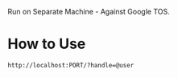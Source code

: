 Run on Separate Machine - Against Google TOS.

# How to Use

`http://localhost:PORT/?handle=@user` 
